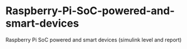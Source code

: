 # Raspberry-Pi-SoC-powered-and-smart-devices
Raspberry Pi SoC powered and smart devices (simulink level and report)
